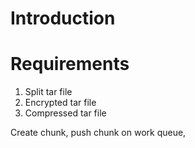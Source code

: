 # Introduction

# Requirements
1. Split tar file
2. Encrypted tar file
3. Compressed tar file


Create chunk, push chunk on work queue, 